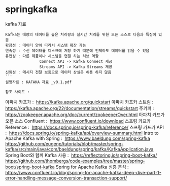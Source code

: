 # springkafka
kafka 자료
```
Kafka는 대량의 데이터를 높은 처리량과 실시간 처리를 위한 오픈 소스로 다음과 특징이 있음  
확장성 : 데이터 양에 따라서 시스템 확장 가능
연속성 : 수신 데이터를 디스크에 저장 하기 때문에 언제라도 데이터를 읽을 수 있음
유연성 : 다른 제품이나 시스템을 연결 하는 허브 역할
               Connect API -> Kafka Connect 제공              
			   Streams API -> Kafka Streams 제공
신뢰성 : 메시지 전달 보증으로 데이터 상실은 허용 하지 않음
``'
설명자료 : KAFAKA 자료 _v0.1.pdf

참조 사이트 :
```
아파치 카프가 : 
	https://kafka.apache.org/quickstart
아파치 카프카 스트림 : 
	https://kafka.apache.org/22/documentation/streams/quickstart
주키퍼 : 
	https://zookeeper.apache.org/doc/current/zookeeperOver.html
아파치 카프가 오픈 소스 Confluent : 
	https://www.confluent.io/download
스프링 카프카 Reference : 
	https://docs.spring.io/spring-kafka/reference/
스프링 카프카 API : 
	https://docs.spring.io/spring-kafka/api/overview-summary.html
Intro to Apache Kafka with Spring : 
	https://www.baeldung.com/spring-kafka
	https://github.com/eugenp/tutorials/blob/master/spring-kafka/src/main/java/com/baeldung/spring/kafka/KafkaApplication.java
Spring Boot와 함께 Kafka 사용 : 
	https://reflectoring.io/spring-boot-kafka/
	https://github.com/thombergs/code-examples/tree/master/spring-boot/spring-boot-kafka
Spring for Apache Kafka 심층 분석 : 
	https://www.confluent.io/blog/spring-for-apache-kafka-deep-dive-part-1-error-handling-message-conversion-transaction-support/
```
